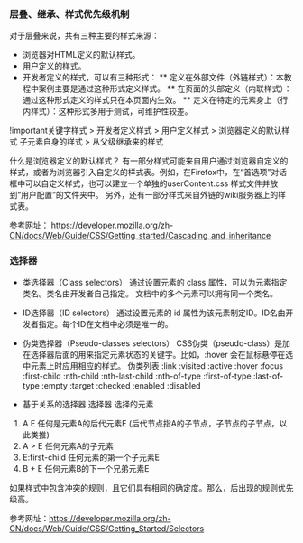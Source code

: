### 层叠、继承、样式优先级机制

对于层叠来说，共有三种主要的样式来源：

* 浏览器对HTML定义的默认样式。
* 用户定义的样式。
* 开发者定义的样式，可以有三种形式：
    ** 定义在外部文件（外链样式）：本教程中案例主要是通过这种形式定义样式。
    ** 在页面的头部定义（内联样式）：通过这种形式定义的样式只在本页面内生效。
    ** 定义在特定的元素身上（行内样式）：这种形式多用于测试，可维护性较差。

!important关键字样式 > 开发者定义样式 > 用户定义样式 > 浏览器定义的默认样式
子元素自身的样式 > 从父级继承来的样式


什么是浏览器定义的默认样式？
有一部分样式可能来自用户通过浏览器自定义的样式，或者为浏览器引入自定义的样式表。例如，在Firefox中，在“首选项”对话框中可以自定义样式，也可以建立一个单独的userContent.css 样式文件并放到“用户配置”的文件夹中。
另外，还有一部分样式来自外链的wiki服务器上的样式表。

参考网址： https://developer.mozilla.org/zh-CN/docs/Web/Guide/CSS/Getting_started/Cascading_and_inheritance



### 选择器

* 类选择器（Class selectors）
通过设置元素的 class 属性，可以为元素指定类名。类名由开发者自己指定。 文档中的多个元素可以拥有同一个类名。

* ID选择器（ID selectors）
通过设置元素的 id 属性为该元素制定ID。ID名由开发者指定。每个ID在文档中必须是唯一的。

* 伪类选择器（Pseudo-classes selectors）
CSS伪类（pseudo-class）是加在选择器后面的用来指定元素状态的关键字。比如，:hover 会在鼠标悬停在选中元素上时应用相应的样式。
伪类列表
    :link
    :visited
    :active
    :hover
    :focus
    :first-child
    :nth-child
    :nth-last-child
    :nth-of-type
    :first-of-type
    :last-of-type
    :empty
    :target
    :checked
    :enabled
    :disabled

* 基于关系的选择器 
   选择器          选择的元素
1. A E             任何是元素A的后代元素E (后代节点指A的子节点，子节点的子节点，以此类推)
2. A > E           任何元素A的子元素
3. E:first-child   任何元素的第一个子元素E
4. B + E           任何元素B的下一个兄弟元素E

如果样式中包含冲突的规则，且它们具有相同的确定度。那么，后出现的规则优先级高。

参考网址：https://developer.mozilla.org/zh-CN/docs/Web/Guide/CSS/Getting_Started/Selectors